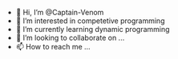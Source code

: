 - 👋 Hi, I’m @Captain-Venom
- 👀 I’m interested in competetive programming
- 🌱 I’m currently learning dynamic programming
- 💞️ I’m looking to collaborate on ...
- 📫 How to reach me ...

<!---
Captain-Venom/Captain-Venom is a ✨ special ✨ repository because its `README.md` (this file) appears on your GitHub profile.
You can click the Preview link to take a look at your changes.
--->
